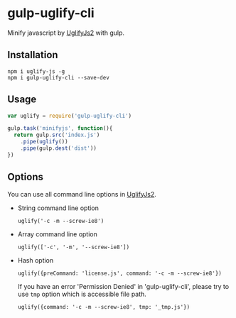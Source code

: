 # gulp-uglify-cli

Minify javascript by [UglifyJs2](https://github.com/mishoo/UglifyJS2) with gulp.

## Installation

```
npm i uglify-js -g
npm i gulp-uglify-cli --save-dev
```

## Usage

```javascript
var uglify = require('gulp-uglify-cli')

gulp.task('minifyjs', function(){
  return gulp.src('index.js')
    .pipe(uglify())
    .pipe(gulp.dest('dist'))
})
```

## Options

You can use all command line options in [UglifyJs2](https://github.com/mishoo/UglifyJS2#usage).

- String command line option

	`uglify('-c -m --screw-ie8')`

- Array command line option

	`uglify(['-c', '-m', '--screw-ie8'])`

- Hash option

	`uglify({preCommand: 'license.js', command: '-c -m --screw-ie8'})`

	If you have an error 'Permission Denied' in 'gulp-uglify-cli', please try to use `tmp` option which is accessible file path.

	`uglify({command: '-c -m --screw-ie8', tmp: '_tmp.js'})`
